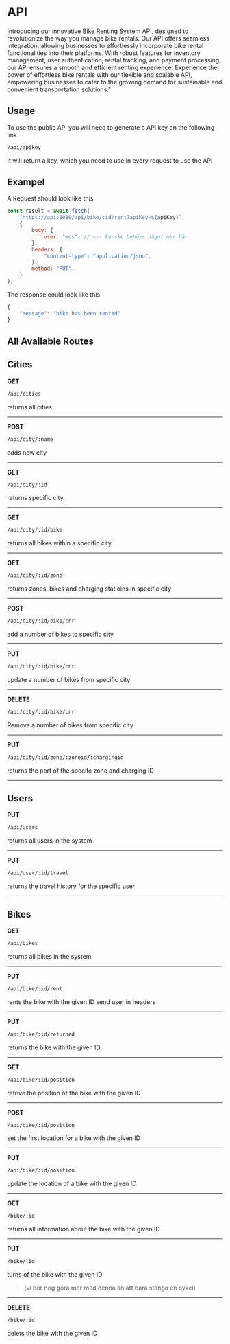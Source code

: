 # API

Introducing our innovative Bike Renting System API, designed to revolutionize the way you manage bike rentals. Our API offers seamless integration, allowing businesses to effortlessly incorporate bike rental functionalities into their platforms. With robust features for inventory management, user authentication, rental tracking, and payment processing, our API ensures a smooth and efficient renting experience. Experience the power of effortless bike rentals with our flexible and scalable API, empowering businesses to cater to the growing demand for sustainable and convenient transportation solutions."

## Usage

To use the public API you will need to generate a API key on the following link<br>

```bash
/api/apikey
```

It will return a key, which you need to use in every request to use the API

## Exampel

A Request should look like this

```js
const result = await fetch(
    `https://api:8080/api/bike/:id/rent?apiKey=${apiKey}`,
    {
        body: {
            user: "mos", // <-- kanske behövs något mer här
        },
        headers: {
            "content-type": "application/json",
        },
        method: "PUT",
    }
);
```

The response could look like this

```js
{
    "message": "bike has been rented"
}

```

## All Available Routes

## Cities

**GET**

```bash
/api/cities
```

returns all cities

---

**POST**

```bash
/api/city/:name
```

adds new city

---

**GET**

```bash
/api/city/:id
```

returns specific city

---

**GET**

```bash
/api/city/:id/bike
```

returns all bikes within a specific city

---

**GET**

```bash
/api/city/:id/zone
```

returns zones, bikes and charging statioins in specific city

---

**POST**

```bash
/api/city/:id/bike/:nr
```

add a number of bikes to specific city

---

**PUT**

```bash
/api/city/:id/bike/:nr
```

update a number of bikes from specific city

---

**DELETE**

```bash
/api/city/:id/bike/:nr
```

Remove a number of bikes from specific city

---

**PUT**

```bash
/api/city/:id/zone/:zoneid/:chargingid
```

returns the port of the specifc zone and charging ID

---

## Users

**PUT**

```bash
/api/users
```

returns all users in the system

---

**PUT**

```bash
/api/user/:id/travel
```

returns the travel history for the specific user

---

## Bikes

**GET**

```bash
/api/bikes
```

returns all bikes in the system

---

**PUT**

```bash
/api/bike/:id/rent
```

rents the bike with the given ID
send user in headers

---

**PUT**

```bash
/api/bike/:id/returned
```

returns the bike with the given ID

---

**GET**

```bash
/api/bike/:id/position
```

retrive the position of the bike with the given ID

---

**POST**

```bash
/api/bike/:id/position
```

set the first location for a bike with the given ID

---

**PUT**

```bash
/api/bike/:id/position
```

update the location of a bike with the given ID

---

**GET**

```bash
/bike/:id
```

returns all information about the bike with the given ID

---

**PUT**

```bash
/bike/:id
```

turns of the bike with the given ID

> (vi bör nog göra mer med denna än att bara stänga en cykel)

---

**DELETE**

```bash
/bike/:id
```

delets the bike with the given ID
